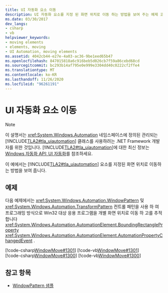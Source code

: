 ```yaml
---
title: UI 자동화 요소 이동
description: UI 자동화 요소를 지정 된 화면 위치로 이동 하는 방법을 보여 주는 예제 코드를 참조 하세요. WindowPattern 및 TransformPattern 컨트롤 패턴을 사용 합니다.
ms.date: 03/30/2017
dev_langs:
- csharp
- vb
helpviewer_keywords:
- moving elements
- elements, moving
- UI Automation, moving elements
ms.assetid: 4042cb44-e27e-4a03-ac36-9be1eed65b47
ms.openlocfilehash: 847015818a6c916beb5d026cb7f59a86cebd68cd
ms.sourcegitcommit: bc293b14af795e0e999e3304dd40c0222cf2ffe4
ms.translationtype: MT
ms.contentlocale: ko-KR
ms.lasthandoff: 11/26/2020
ms.locfileid: "96261191"
---
```

# <a name="move-a-ui-automation-element"></a>UI 자동화 요소 이동

> [!NOTE]
> 이 설명서는 <xref:System.Windows.Automation> 네임스페이스에 정의된 관리되는 [!INCLUDE[TLA2#tla_uiautomation](../../../includes/tla2sharptla-uiautomation-md.md)] 클래스를 사용하려는 .NET Framework 개발자를 위한 것입니다. [!INCLUDE[TLA2#tla_uiautomation](../../../includes/tla2sharptla-uiautomation-md.md)]에 대한 최신 정보는 [Windows 자동화 API: UI 자동화](/windows/win32/winauto/entry-uiauto-win32)를 참조하세요.  
  
 이 예에서는 [!INCLUDE[TLA2#tla_uiautomation](../../../includes/tla2sharptla-uiautomation-md.md)] 요소를 지정된 화면 위치로 이동하는 방법을 보여 줍니다.  
  
## <a name="example"></a>예제  

 다음 예제에서는 <xref:System.Windows.Automation.WindowPattern> 및 <xref:System.Windows.Automation.TransformPattern> 컨트롤 패턴을 사용 하 여 프로그래밍 방식으로 Win32 대상 응용 프로그램을 개별 화면 위치로 이동 하 고를 추적 합니다 <xref:System.Windows.Automation.AutomationElement.BoundingRectangleProperty> <xref:System.Windows.Automation.AutomationElement.AutomationPropertyChangedEvent> .  
  
 [!code-csharp[WindowMove#1301](../../../samples/snippets/csharp/VS_Snippets_Wpf/WindowMove/CSharp/WindowMove.cs#1301)]
 [!code-vb[WindowMove#1301](../../../samples/snippets/visualbasic/VS_Snippets_Wpf/WindowMove/VisualBasic/windowmove.vb#1301)]  
[!code-csharp[WindowMove#1300](../../../samples/snippets/csharp/VS_Snippets_Wpf/WindowMove/CSharp/WindowMove.cs#1300)]
[!code-vb[WindowMove#1300](../../../samples/snippets/visualbasic/VS_Snippets_Wpf/WindowMove/VisualBasic/windowmove.vb#1300)]  
  
## <a name="see-also"></a>참고 항목

- [WindowPattern 샘플](https://github.com/Microsoft/WPF-Samples/tree/master/Accessibility/WindowMove)
